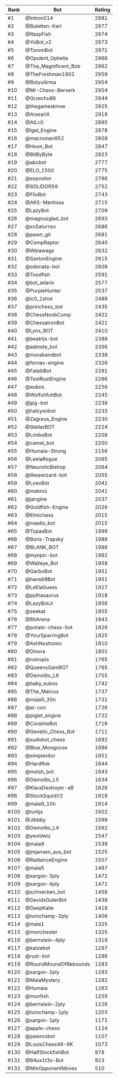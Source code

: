Rank|Bot|Rating
---|---|---
#1|@Intron014|2981
#2|@Buletten-Karl|2977
#3|@RaspFish|2974
#4|@YoBot_v2|2973
#5|@ToromBot|2971
#6|@Opulent_Ophelia|2966
#7|@The_Magnificent_Bob|2962
#8|@TheFreshman1902|2959
#9|@Botyuliirma|2954
#10|@Mr-Chess-Berserk|2954
#11|@Grzechu86|2944
#12|@thegamesknow|2925
#13|@ArasanX|2918
#14|@AILc0|2895
#15|@Igel_Engine|2878
#16|@macroman952|2859
#17|@Hoon_Bot|2847
#18|@BitByByte|2823
#19|@abcbot|2777
#20|@ELO_1500|2775
#21|@expositor|2766
#22|@SOLIDOR59|2752
#23|@FlixBot|2743
#24|@AKS-Mantissa|2715
#25|@LazyBot|2709
#26|@magnusglad_bot|2693
#27|@xxSaturnxx|2686
#28|@pawn_git|2681
#29|@CompRaptor|2640
#30|@Weiawaga|2632
#31|@SaxtonEngine|2615
#32|@odonata-bot|2608
#33|@Toodfish|2591
#34|@bot_adario|2577
#35|@PurpleHunter|2537
#36|@lc0_1shot|2488
#37|@princhess_bot|2435
#38|@ChessNoobComp|2422
#39|@ChessatronBot|2421
#40|@Lynx_BOT|2410
#41|@beatrijs-bot|2388
#42|@admete_bot|2356
#43|@morabandbot|2338
#44|@fornax-engine|2326
#45|@FataliiBot|2291
#46|@TestRustEngine|2266
#47|@eubos|2256
#48|@WolfuhfuhBot|2245
#49|@jpg-bot|2239
#50|@halcyonbot|2233
#51|@Zagreus_Engine|2230
#52|@StellarBOT|2224
#53|@LimboBot|2208
#54|@camel_bot|2200
#55|@Humaia-Strong|2156
#56|@LeelaRogue|2065
#57|@NeuroticBishop|2064
#58|@likeawizard-bot|2055
#59|@LoevBot|2042
#60|@matmoi|2041
#61|@jangine|2037
#62|@Goldfish-Engine|2026
#63|@Elmichess|2015
#64|@maello_bot|2015
#65|@TopasBot|1999
#66|@Boris-Trapsky|1988
#67|@BLANK_BOT|1986
#68|@myopic-bot|1962
#69|@Walleye_Bot|1958
#70|@GarboBot|1951
#71|@hans68Bot|1951
#72|@LeElaGuess|1927
#73|@pythasaurus|1918
#74|@LazyBotJr|1856
#75|@zeekat|1855
#76|@BitArena|1843
#77|@potato-chess-bot|1826
#78|@YourSparringBot|1825
#79|@AshNostromo|1810
#80|@Dinora|1801
#81|@notropis|1765
#82|@QueensGamBOT|1765
#83|@Demolito_L6|1755
#84|@baby_eubos|1742
#85|@The_Marcus|1737
#86|@maia9_30n|1731
#87|@ai-con|1726
#88|@piglet_engine|1722
#89|@CoralineBot|1716
#90|@Genetic_Chess_Bot|1711
#91|@sudobot_chess|1692
#92|@Blue_Mongoose|1686
#93|@simplexitor|1651
#94|@HardRok|1644
#95|@melsh_bot|1643
#96|@Demolito_L5|1634
#97|@KlaraDestroyer-aB|1626
#98|@StockSquidV2|1618
#99|@maia9_10n|1614
#100|@turkjs|1602
#101|@Jibbby|1599
#102|@Demolito_L4|1562
#103|@yeoldwiz|1547
#104|@maia9|1539
#105|@jmjansen_aus_bot|1525
#106|@RadianceEngine|1507
#107|@maia5|1497
#108|@sargon-3ply|1472
#109|@sargon-4ply|1471
#110|@schnecken_bot|1458
#111|@DavidsGuterBot|1438
#112|@DeepKalle|1418
#113|@turochamp-2ply|1406
#114|@maia1|1325
#115|@monchester|1325
#116|@bernstein-4ply|1319
#117|@katzebot|1297
#118|@rust-bot|1286
#119|@RoundMoundOfRebounds|1283
#120|@sargon-2ply|1283
#121|@MaiaMystery|1282
#122|@Humaia|1263
#123|@munfish|1259
#124|@bernstein-2ply|1226
#125|@turochamp-1ply|1203
#126|@sargon-1ply|1171
#127|@apple-chess|1124
#128|@pawnrobot|1107
#129|@LouisChess48-6K|1073
#130|@HalfStockfishBot|878
#131|@B4ux1t3s-Bot|823
#132|@MinOpponentMoves|510
